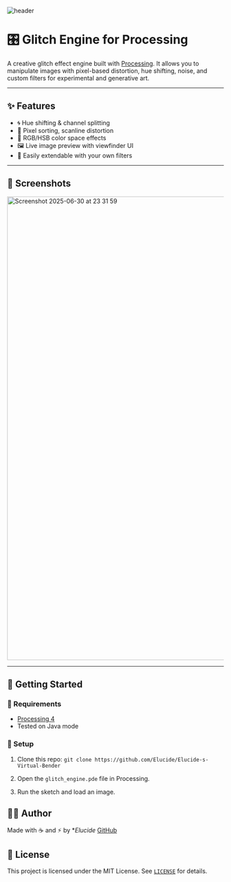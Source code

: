 
![header](https://github.com/user-attachments/assets/36fbb562-f9a2-46a6-b4b2-0c3c3b797a84)


# 🎛️ Glitch Engine for Processing

A creative glitch effect engine built with [Processing](https://processing.org/). It allows you to manipulate images with pixel-based distortion, hue shifting, noise, and custom filters for experimental and generative art.

---

## ✨ Features

- 🌀 Hue shifting & channel splitting
- 🔁 Pixel sorting, scanline distortion
- 🌈 RGB/HSB color space effects
- 🖼️ Live image preview with viewfinder UI
- 🧪 Easily extendable with your own filters

---

## 📸 Screenshots

<img width="1078" alt="Screenshot 2025-06-30 at 23 31 59" src="https://github.com/user-attachments/assets/3c53443a-864c-420f-a84b-1bf388eeabe3" />

---

## 🚀 Getting Started

### 🔧 Requirements

- [Processing 4](https://processing.org/download/)
- Tested on Java mode

### 📂 Setup

1. Clone this repo:
   `git clone https://github.com/Elucide/Elucide-s-Virtual-Bender`

2. Open the `glitch_engine.pde` file in Processing.

3. Run the sketch and load an image.


## 🧑‍💻 Author

Made with ☕ and ⚡ by **Elucide*
[GitHub](https://github.com/elucide)



## 📄 License

This project is licensed under the MIT License. See [`LICENSE`](LICENSE) for details.

```
